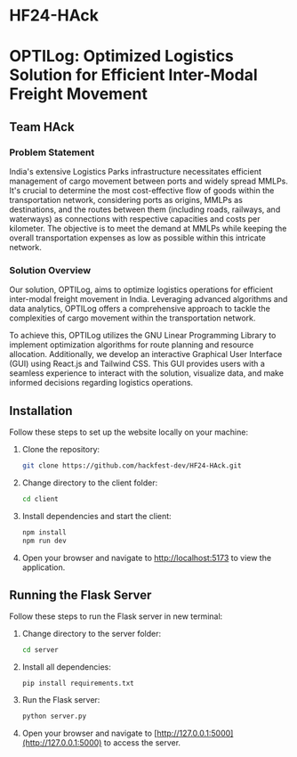 # HF24-HAck

# OPTILog: Optimized Logistics Solution for Efficient Inter-Modal Freight Movement

## Team HAck

### Problem Statement

India's extensive Logistics Parks infrastructure necessitates efficient management of cargo movement between ports and widely spread MMLPs. It's crucial to determine the most cost-effective flow of goods within the transportation network, considering ports as origins, MMLPs as destinations, and the routes between them (including roads, railways, and waterways) as connections with respective capacities and costs per kilometer. The objective is to meet the demand at MMLPs while keeping the overall transportation expenses as low as possible within this intricate network.

### Solution Overview

Our solution, OPTILog, aims to optimize logistics operations for efficient inter-modal freight movement in India. Leveraging advanced algorithms and data analytics, OPTILog offers a comprehensive approach to tackle the complexities of cargo movement within the transportation network. 

To achieve this, OPTILog utilizes the GNU Linear Programming Library to implement optimization algorithms for route planning and resource allocation. Additionally, we develop an interactive Graphical User Interface (GUI) using React.js and Tailwind CSS. This GUI provides users with a seamless experience to interact with the solution, visualize data, and make informed decisions regarding logistics operations.

## Installation

Follow these steps to set up the website locally on your machine:

1. Clone the repository:

    ```bash
    git clone https://github.com/hackfest-dev/HF24-HAck.git
    ```

2. Change directory to the client folder:

    ```bash
    cd client
    ```

3. Install dependencies and start the client:

    ```bash
    npm install
    npm run dev
    ```

4. Open your browser and navigate to [http://localhost:5173](http://localhost:5173) to view the application.

## Running the Flask Server

Follow these steps to run the Flask server in new terminal:

1. Change directory to the server folder:

    ```bash
    cd server
    ```
2. Install all dependencies:
    ```
    pip install requirements.txt
    ```
3. Run the Flask server:

    ```bash
    python server.py
    ```

4. Open your browser and navigate to [http://127.0.0.1:5000](http://127.0.0.1:5000) to access the server.



